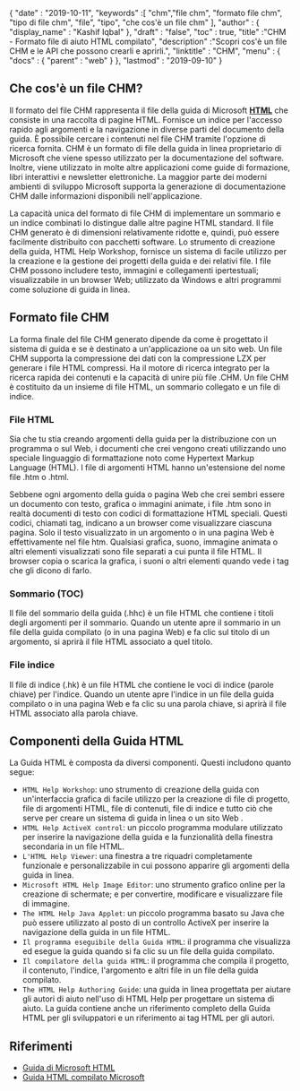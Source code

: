 {
  "date" : "2019-10-11",
  "keywords" :[ "chm","file chm", "formato file chm", "tipo di file chm", "file", "tipo", "che cos'è un file chm" ],
  "author" : {
    "display_name" : "Kashif Iqbal"
},
  "draft" : "false",
  "toc" : true,
  "title" :"CHM - Formato file di aiuto HTML compilato",
  "description" :"Scopri cos'è un file CHM e le API che possono crearli e aprirli.",
  "linktitle" : "CHM",
  "menu" : {
    "docs" : {
      "parent" : "web"
}
},
  "lastmod" : "2019-09-10"
}

## Che cos'è un file CHM?

Il formato del file CHM rappresenta il file della guida di Microsoft **[HTML](/it/web/html/)** che consiste in una raccolta di pagine HTML. Fornisce un indice per l'accesso rapido agli argomenti e la navigazione in diverse parti del documento della guida. È possibile cercare i contenuti nel file CHM tramite l'opzione di ricerca fornita. CHM è un formato di file della guida in linea proprietario di Microsoft che viene spesso utilizzato per la documentazione del software. Inoltre, viene utilizzato in molte altre applicazioni come guide di formazione, libri interattivi e newsletter elettroniche. La maggior parte dei moderni ambienti di sviluppo Microsoft supporta la generazione di documentazione CHM dalle informazioni disponibili nell'applicazione.

La capacità unica del formato di file CHM di implementare un sommario e un indice combinati lo distingue dalle altre pagine HTML standard. Il file CHM generato è di dimensioni relativamente ridotte e, quindi, può essere facilmente distribuito con pacchetti software. Lo strumento di creazione della guida, HTML Help Workshop, fornisce un sistema di facile utilizzo per la creazione e la gestione dei progetti della guida e dei relativi file. I file CHM possono includere testo, immagini e collegamenti ipertestuali; visualizzabile in un browser Web; utilizzato da Windows e altri programmi come soluzione di guida in linea.

## Formato file CHM

La forma finale del file CHM generato dipende da come è progettato il sistema di guida e se è destinato a un'applicazione oa un sito web. Un file CHM supporta la compressione dei dati con la compressione LZX per generare i file HTML compressi. Ha il motore di ricerca integrato per la ricerca rapida dei contenuti e la capacità di unire più file .CHM. Un file CHM è costituito da un insieme di file HTML, un sommario collegato e un file di indice.

### File HTML

Sia che tu stia creando argomenti della guida per la distribuzione con un programma o sul Web, i documenti che crei vengono creati utilizzando uno speciale linguaggio di formattazione noto come Hypertext Markup Language (HTML). I file di argomenti HTML hanno un'estensione del nome file .htm o .html.

Sebbene ogni argomento della guida o pagina Web che crei sembri essere un documento con testo, grafica o immagini animate, i file .htm sono in realtà documenti di testo con codici di formattazione HTML speciali. Questi codici, chiamati tag, indicano a un browser come visualizzare ciascuna pagina. Solo il testo visualizzato in un argomento o in una pagina Web è effettivamente nel file htm. Qualsiasi grafica, suono, immagine animata o altri elementi visualizzati sono file separati a cui punta il file HTML. Il browser copia o scarica la grafica, i suoni o altri elementi quando vede i tag che gli dicono di farlo.

### Sommario (TOC)
Il file del sommario della guida (.hhc) è un file HTML che contiene i titoli degli argomenti per il sommario. Quando un utente apre il sommario in un file della guida compilato (o in una pagina Web) e fa clic sul titolo di un argomento, si aprirà il file HTML associato a quel titolo.

### File indice
Il file di indice (.hk) è un file HTML che contiene le voci di indice (parole chiave) per l'indice. Quando un utente apre l'indice in un file della guida compilato o in una pagina Web e fa clic su una parola chiave, si aprirà il file HTML associato alla parola chiave.

## Componenti della Guida HTML

La Guida HTML è composta da diversi componenti. Questi includono quanto segue:

* `HTML Help Workshop`: uno strumento di creazione della guida con un'interfaccia grafica di facile utilizzo per la creazione di file di progetto, file di argomenti HTML, file di contenuti, file di indice e tutto ciò che serve per creare un sistema di guida in linea o un sito Web .
* `HTML Help ActiveX control`: un piccolo programma modulare utilizzato per inserire la navigazione della guida e la funzionalità della finestra secondaria in un file HTML.
* `L'HTML Help Viewer`: una finestra a tre riquadri completamente funzionale e personalizzabile in cui possono apparire gli argomenti della guida in linea.
* `Microsoft HTML Help Image Editor`: uno strumento grafico online per la creazione di schermate; e per convertire, modificare e visualizzare file di immagine.
* `The HTML Help Java Applet`: un piccolo programma basato su Java che può essere utilizzato al posto di un controllo ActiveX per inserire la navigazione della guida in un file HTML.
* `Il programma eseguibile della Guida HTML`: il programma che visualizza ed esegue la guida quando si fa clic su un file della guida compilato.
* `Il compilatore della guida HTML`: il programma che compila il progetto, il contenuto, l'indice, l'argomento e altri file in un file della guida compilato.
* `The HTML Help Authoring Guide`: una guida in linea progettata per aiutare gli autori di aiuto nell'uso di HTML Help per progettare un sistema di aiuto. La guida contiene anche un riferimento completo della Guida HTML per gli sviluppatori e un riferimento ai tag HTML per gli autori.

## Riferimenti

* [Guida di Microsoft HTML](https://learn.microsoft.com/en-us/previous-versions/windows/desktop/htmlhelp/microsoft-html-help-1-4-sdk)
* [Guida HTML compilato Microsoft](https://en.wikipedia.org/wiki/Microsoft_Compiled_HTML_Help)

